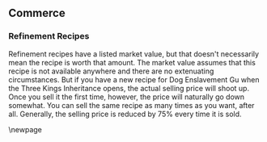 ## Commerce

### Refinement Recipes
Refinement recipes have a listed market value, but that doesn't necessarily mean the recipe is worth that amount. The market value assumes that this recipe is not available anywhere and there are no extenuating circumstances. But if you have a new recipe for Dog Enslavement Gu when the Three Kings Inheritance opens, the actual selling price will shoot up. Once you sell it the first time, however, the price will naturally go down somewhat. You can sell the same recipe as many times as you want, after all. Generally, the selling price is reduced by 75% every time it is sold.

\newpage